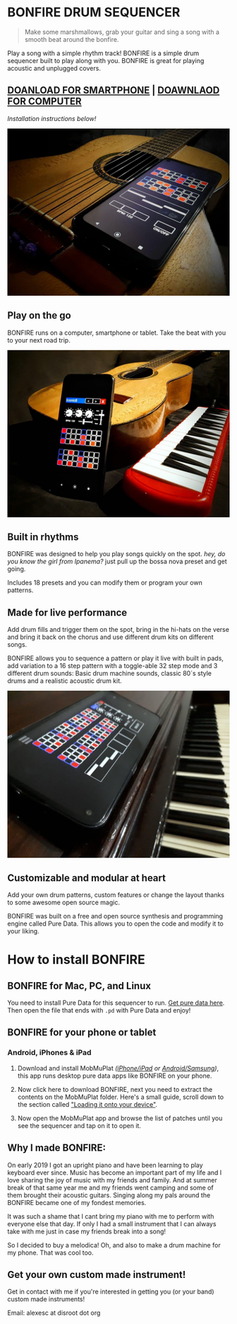 # BONFIRE DRUM SEQUENCER



> Make some marshmallows, grab your guitar and sing a song with a smooth beat around the bonfire.

Play a song with a simple rhythm track! BONFIRE is a simple drum sequencer built to play along with you. BONFIRE is great for playing acoustic and unplugged covers.

## [DOANLOAD FOR SMARTPHONE](https://github.com/alex-esc/bonfire/raw/main/Downloads/BONFIRE%20DRUM%20MACHINE%20for%20smartphone%20(version%20alpha%201a).zip) | [DOAWNLAOD FOR COMPUTER](https://github.com/alex-esc/bonfire/raw/main/Downloads/BONFIRE%20DRUM%20MACHINE%20for%20computer%20(version%20alpha%201a).zip)

*Installation instructions below!*

![](images/1.jpg)


## Play on the go

BONFIRE runs on a computer, smartphone or tablet. Take the beat with you to your next road trip.

![](images/3.jpg)

## Built in rhythms

BONFIRE was designed to help you play songs quickly on the spot. *hey, do you know the girl from Ipanema?* just pull up the bossa nova preset and get going. 

Includes 18 presets and you can modify them or program your own patterns.

## Made for live performance

Add drum fills and trigger them on the spot, bring in the hi-hats on the verse and bring it back on the chorus and use different drum kits on different songs.

BONFIRE allows you to sequence a pattern or play it live with built in pads, add variation to a 16 step pattern with a toggle-able 32 step mode and 3 different drum sounds: Basic drum machine sounds, classic 80´s style drums and a realistic acoustic drum kit.

![](images/2.jpg)

## Customizable and modular at heart

Add your own drum patterns, custom features or change the layout thanks to some awesome open source magic.

BONFIRE was built on a free and open source synthesis and programming engine called Pure Data. This allows you to open the code and modify it to your liking.

# How to install BONFIRE

## BONFIRE for Mac, PC, and Linux

You need to install Pure Data for this sequencer to run. [Get pure data here](http://puredata.info/downloads/pure-data). Then open the file that ends with `.pd` with Pure Data and enjoy!

## BONFIRE for your phone or tablet

### Android, iPhones & iPad

1. Download and install MobMuPlat *([iPhone/iPad](https://apps.apple.com/us/app/mobmuplat/id597679399) or [Android/Samsung](https://play.google.com/store/apps/details?id=com.iglesiaintermedia.mobmuplat&hl=en_US&gl=US))*, this app runs desktop pure data apps like BONFIRE on your phone.

2. Now click here to download BONFIRE, next you need to extract the contents on the MobMuPlat folder. Here's a small guide, scroll down to the section called ["Loading it onto your device"](https://danieliglesia.com/mobmuplat/doc/index.htm).

3. Now open the MobMuPlat app and browse the list of patches until you see the sequencer and tap on it to open it.

## Why I made BONFIRE:

On early 2019 I got an upright piano and have been learning to play keyboard ever since. Music has become an important part of my life and I love sharing the joy of music with my friends and family. And at summer break of that same year me and my friends went camping and some of them brought their acoustic guitars. Singing along my pals around the BONFIRE became one of my fondest memories.

It was such a shame that I cant bring my piano with me to perform with everyone else that day. If only I had a small instrument that I can always take with me just in case my friends break into a song!

So I decided to buy a melodica! Oh, and also to make a drum machine for my phone. That was cool too.



## Get your own custom made instrument!

Get in contact with me if you're interested in getting you (or your band) custom made instruments!

Email: alexesc at disroot dot org